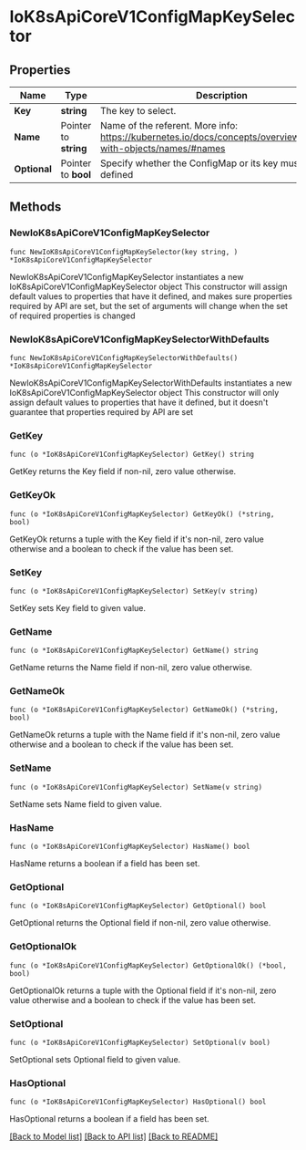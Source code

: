 # IoK8sApiCoreV1ConfigMapKeySelector

## Properties

Name | Type | Description | Notes
------------ | ------------- | ------------- | -------------
**Key** | **string** | The key to select. | 
**Name** | Pointer to **string** | Name of the referent. More info: https://kubernetes.io/docs/concepts/overview/working-with-objects/names/#names | [optional] 
**Optional** | Pointer to **bool** | Specify whether the ConfigMap or its key must be defined | [optional] 

## Methods

### NewIoK8sApiCoreV1ConfigMapKeySelector

`func NewIoK8sApiCoreV1ConfigMapKeySelector(key string, ) *IoK8sApiCoreV1ConfigMapKeySelector`

NewIoK8sApiCoreV1ConfigMapKeySelector instantiates a new IoK8sApiCoreV1ConfigMapKeySelector object
This constructor will assign default values to properties that have it defined,
and makes sure properties required by API are set, but the set of arguments
will change when the set of required properties is changed

### NewIoK8sApiCoreV1ConfigMapKeySelectorWithDefaults

`func NewIoK8sApiCoreV1ConfigMapKeySelectorWithDefaults() *IoK8sApiCoreV1ConfigMapKeySelector`

NewIoK8sApiCoreV1ConfigMapKeySelectorWithDefaults instantiates a new IoK8sApiCoreV1ConfigMapKeySelector object
This constructor will only assign default values to properties that have it defined,
but it doesn't guarantee that properties required by API are set

### GetKey

`func (o *IoK8sApiCoreV1ConfigMapKeySelector) GetKey() string`

GetKey returns the Key field if non-nil, zero value otherwise.

### GetKeyOk

`func (o *IoK8sApiCoreV1ConfigMapKeySelector) GetKeyOk() (*string, bool)`

GetKeyOk returns a tuple with the Key field if it's non-nil, zero value otherwise
and a boolean to check if the value has been set.

### SetKey

`func (o *IoK8sApiCoreV1ConfigMapKeySelector) SetKey(v string)`

SetKey sets Key field to given value.


### GetName

`func (o *IoK8sApiCoreV1ConfigMapKeySelector) GetName() string`

GetName returns the Name field if non-nil, zero value otherwise.

### GetNameOk

`func (o *IoK8sApiCoreV1ConfigMapKeySelector) GetNameOk() (*string, bool)`

GetNameOk returns a tuple with the Name field if it's non-nil, zero value otherwise
and a boolean to check if the value has been set.

### SetName

`func (o *IoK8sApiCoreV1ConfigMapKeySelector) SetName(v string)`

SetName sets Name field to given value.

### HasName

`func (o *IoK8sApiCoreV1ConfigMapKeySelector) HasName() bool`

HasName returns a boolean if a field has been set.

### GetOptional

`func (o *IoK8sApiCoreV1ConfigMapKeySelector) GetOptional() bool`

GetOptional returns the Optional field if non-nil, zero value otherwise.

### GetOptionalOk

`func (o *IoK8sApiCoreV1ConfigMapKeySelector) GetOptionalOk() (*bool, bool)`

GetOptionalOk returns a tuple with the Optional field if it's non-nil, zero value otherwise
and a boolean to check if the value has been set.

### SetOptional

`func (o *IoK8sApiCoreV1ConfigMapKeySelector) SetOptional(v bool)`

SetOptional sets Optional field to given value.

### HasOptional

`func (o *IoK8sApiCoreV1ConfigMapKeySelector) HasOptional() bool`

HasOptional returns a boolean if a field has been set.


[[Back to Model list]](../README.md#documentation-for-models) [[Back to API list]](../README.md#documentation-for-api-endpoints) [[Back to README]](../README.md)


